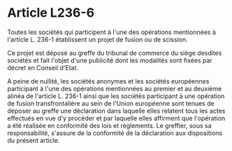 # Article L236-6

Toutes les sociétés qui participent à l'une des opérations mentionnées à l'article L. 236-1 établissent un projet de fusion ou de scission.

Ce projet est déposé au greffe du tribunal de commerce du siège desdites sociétés et fait l'objet d'une publicité dont les modalités sont fixées par décret en Conseil d'Etat.

A peine de nullité, les sociétés anonymes et les sociétés européennes participant à l'une des opérations mentionnées au premier et au deuxième alinéa de l'article L. 236-1 ainsi que les sociétés participant à une opération de fusion transfrontalière au sein de l'Union européenne sont tenues de déposer au greffe une déclaration dans laquelle elles relatent tous les actes effectués en vue d'y procéder et par laquelle elles affirment que l'opération a été réalisée en conformité des lois et règlements. Le greffier, sous sa responsabilité, s'assure de la conformité de la déclaration aux dispositions du présent article.
